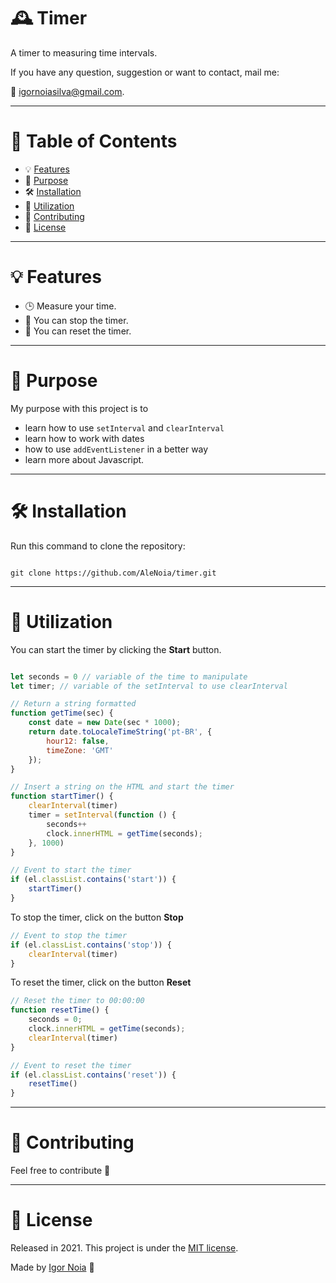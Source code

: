 # 🕰️ Timer
 A timer to measuring time intervals.
 
If you have any question, suggestion or want to contact, mail me:

📧 igornoiasilva@gmail.com.

***
# 📌 Table of Contents
* 💡 [Features](#features)
* 🎯 [Purpose](#Purpose)
* 🛠 [Installation](#Installation)
* 📝 [Utilization](#Utilization)
* 🤝 [Contributing](#Contributing)
* 🧾 [License](#License)
***

# <a name="features"></a>💡 Features

* 🕒 Measure your time.
* 🛑 You can stop the timer.
* 🔁 You can reset the timer.

***

# <a name="Purpose"></a>🎯 Purpose

My purpose with this project is to
* learn how to use ```setInterval``` and ```clearInterval```
* learn how to work with dates
* how to use ```addEventListener``` in a better way
* learn more about Javascript.
***
# <a name="Installation"></a>🛠 Installation

Run this command to clone the repository:

```git

git clone https://github.com/AleNoia/timer.git

```
***
# <a name="Utilization"></a>📝 Utilization

You can start the timer by clicking the **Start** button.

```javascript

let seconds = 0 // variable of the time to manipulate
let timer; // variable of the setInterval to use clearInterval

// Return a string formatted 
function getTime(sec) {
    const date = new Date(sec * 1000);
    return date.toLocaleTimeString('pt-BR', {
        hour12: false,
        timeZone: 'GMT'
    });
}

// Insert a string on the HTML and start the timer
function startTimer() {
    clearInterval(timer)
    timer = setInterval(function () {
        seconds++
        clock.innerHTML = getTime(seconds);
    }, 1000)
}

// Event to start the timer
if (el.classList.contains('start')) {
    startTimer()
}
```
To stop the timer, click on the button **Stop**

```javascript
// Event to stop the timer
if (el.classList.contains('stop')) {
    clearInterval(timer)
}
```

To reset the timer, click on the button **Reset**

```javascript
// Reset the timer to 00:00:00
function resetTime() {
    seconds = 0;
    clock.innerHTML = getTime(seconds);
    clearInterval(timer)
}

// Event to reset the timer
if (el.classList.contains('reset')) {
    resetTime()
}

```
***
# <a name="Contributing"></a>🤝 Contributing

Feel free to contribute 🙂

***
# <a name="License"></a>🧾 License

Released in 2021. This project is under the [MIT license](https://github.com/AleNoia/timer/blob/main/LICENSE).

Made by [Igor Noia](https://github.com/AleNoia) 👋


